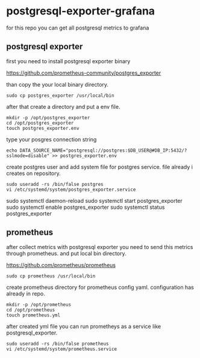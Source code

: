 # postgresql-exporter-grafana

for this repo you can get all postgresql metrics to grafana

## postgresql exporter

first you need to install postgresql exporter binary

https://github.com/prometheus-community/postgres_exporter

than copy the your local binary directory.

```
sudo cp postgres_exporter /usr/local/bin
```

after that create a directory and put a env file.

```
mkdir -p /opt/postgres_exporter
cd /opt/postgres_exporter
touch postgres_exporter.env
```

type your posgres connection string

```
echo DATA_SOURCE_NAME="postgresql://postgres:$DB_USER@#DB_IP:5432/?sslmode=disable" >> postgres_exporter.env
```

create postgres user and add system file for postgres service. file already i creates on repository.

```
sudo useradd -rs /bin/false postgres
vi /etc/systemd/system/postgres_exporter.service
```

sudo systemctl daemon-reload
sudo systemctl start postgres_exporter
sudo systemctl enable postgres_exporter
sudo systemctl status postgres_exporter

## prometheus

after collect metrics with postgresql exporter you need to send this metrics through prometheus. and put local bin directory.

https://github.com/prometheus/prometheus

```
sudo cp prometheus /usr/local/bin
```

create prometheus directory for prometheus config yaml. configuration has already in repo.

```
mkdir -p /opt/prometheus
cd /opt/prometheus
touch prometheus.yml
```

after created yml file you can run prometheys as a service like postgresql_exporter.

```
sudo useradd -rs /bin/false prometheus
vi /etc/systemd/system/prometheus.service
```
